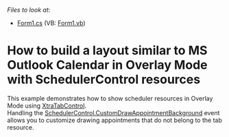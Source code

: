 <!-- default file list -->
*Files to look at*:

* [Form1.cs](./CS/SchedulerOverlay/Form1.cs) (VB: [Form1.vb](./VB/SchedulerOverlay/Form1.vb))
<!-- default file list end -->
# How to build a layout similar to MS Outlook Calendar in Overlay Mode with SchedulerControl resources


<p>This example demonstrates how to show scheduler resources in Overlay Mode using <a href="https://documentation.devexpress.com/#WindowsForms/clsDevExpressXtraTabXtraTabControltopic">XtraTabControl</a>.<br />Handling the <a href="https://documentation.devexpress.com/#WindowsForms/DevExpressXtraSchedulerSchedulerControl_CustomDrawAppointmentBackgroundtopic">SchedulerControl.CustomDrawAppointmentBackground</a> event allows you to customize drawing appointments that do not belong to the tab resource. </p>

<br/>


